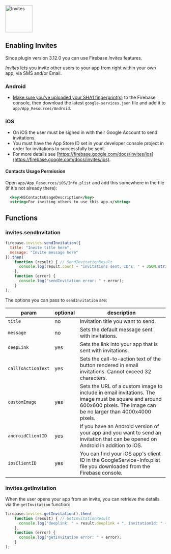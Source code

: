 <img src="https://raw.githubusercontent.com/EddyVerbruggen/nativescript-plugin-firebase/master/docs/images/features/invites.png" height="85px" alt="Invites"/>

## Enabling Invites
Since plugin version 3.12.0 you can use Firebase _Invites_ features.

_Invites_ lets you invite other users to your app from right within your own app, via SMS and/or Email.

### Android
* [Make sure you've uploaded your SHA1 fingerprint(s)](https://developers.google.com/android/guides/client-auth) to the Firebase console, then download the latest `google-services.json` file and add it to `app/App_Resources/Android`.

### iOS
* On iOS the user must be signed in with their Google Account to send invitations.
* You must have the App Store ID set in your developer console project in order for invitations to successfully be sent.
* For more details see [https://firebase.google.com/docs/invites/ios](https://firebase.google.com/docs/invites/ios).

#### Contacts Usage Permission
Open `app/App_Resources/iOS/Info.plist` and add this somewhere in the file (if it's not already there):

```xml
  <key>NSContactsUsageDescription</key>
  <string>For inviting others to use this app.</string>
```

## Functions

### invites.sendInvitation

```js
firebase.invites.sendInvitation({
  title: "Invite title here",
  message: "Invite message here"
}).then(
    function (result) { // SendInvitationResult
      console.log(result.count + "invitations sent, ID's: " + JSON.stringify(result.invitationIds));
    },
    function (error) {
      console.log("sendInvitation error: " + error);
    }
);
```

The options you can pass to `sendInvitation` are:

|param|optional|description
|---|---|---
|`title`|no|Invitation title you want to send.
|`message`|no|Sets the default message sent with invitations.
|`deepLink`|yes|Sets the link into your app that is sent with invitations.
|`callToActionText`|yes|Sets the call-to-action text of the button rendered in email invitations. Cannot exceed 32 characters.
|`customImage`|yes|Sets the URL of a custom image to include in email invitations. The image must be square and around 600x600 pixels. The image can be no larger than 4000x4000 pixels.
|`androidClientID`|yes|If you have an Android version of your app and you want to send an invitation that can be opened on Android in addition to iOS.
|`iosClientID`|yes|You can find your iOS app's client ID in the GoogleService-Info.plist file you downloaded from the Firebase console.


### invites.getInvitation
When the user opens your app from an invite, you can retrieve the details via the `getInvitation` function:

```js
firebase.invites.getInvitation().then(
    function (result) { // GetInvitationResult
      console.log("deeplink: " + result.deeplink + ", invitationId: " + result.invitationId);
    },
    function (error) {
      console.log("getInvitation error: " + error);
    }
);
```